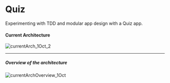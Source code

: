 # Quiz
Experimenting with TDD and modular app design with a Quiz app.


#### Current Architecture


![currentArch_1Oct_2](https://github.com/altunog/Quiz/assets/53496232/cf38760b-844c-4e20-ac59-aa658d9731b9)

---

##### Overview of the architecture

![currentArchOverview_1Oct](https://github.com/altunog/Quiz/assets/53496232/4fc3fdcf-bb05-4cd4-bb32-3456287205ad)
